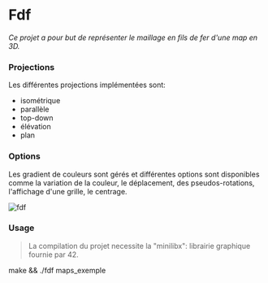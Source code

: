 # Fdf
*Ce projet a pour but de représenter le maillage en fils de fer d'une map en 3D.*

### Projections
Les différentes projections implémentées sont:
* isométrique
* parallèle
* top-down
* élévation
* plan

### Options
Les gradient de couleurs sont gérés et différentes options sont disponibles comme la variation de la couleur,
le déplacement, des pseudos-rotations, l'affichage d'une grille, le centrage.

![fdf](https://user-images.githubusercontent.com/40762210/68598163-8de28d00-049e-11ea-9638-fe12b08fc437.png)

### Usage
> La compilation du projet necessite la "minilibx": librairie graphique fournie par 42.

make && ./fdf maps_exemple
